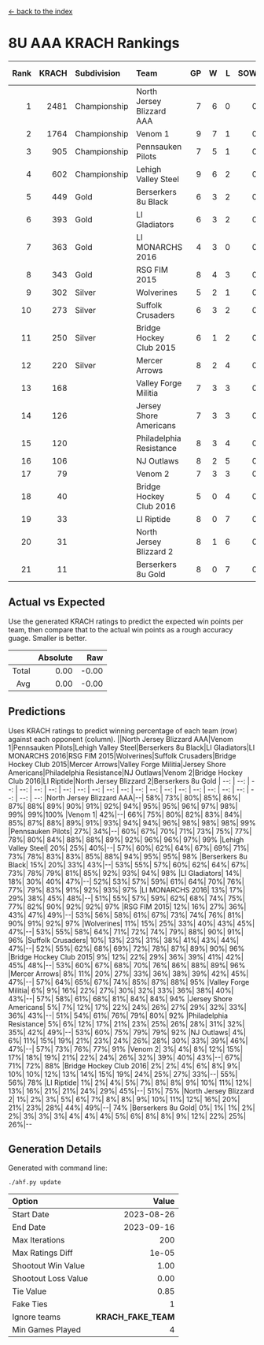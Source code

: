 [<- back to the index](readme.md)
# 8U AAA KRACH Rankings
Rank|KRACH|Subdivision|Team|GP|W|L|SOW|SOL|T|SoS|Exp Wins|Win Diff
---:|---:|:---|:---|---:|---:|---:|---:|---:|---:|---:|---:|---:
1|2481|Championship|North Jersey Blizzard AAA|7|6|0|0|0|1|400|6.8|-0.0
2|1764|Championship|Venom 1|9|7|1|0|0|1|578|7.8|-0.0
3|905|Championship|Pennsauken Pilots|7|5|1|0|0|1|427|5.8|-0.0
4|602|Championship|Lehigh Valley Steel|9|6|2|0|0|1|386|6.9|0.0
5|449|Gold|Berserkers 8u Black|6|3|2|0|0|1|533|3.9|0.0
6|393|Gold|LI Gladiators|6|3|2|0|0|1|664|3.8|-0.0
7|363|Gold|LI MONARCHS 2016|4|3|0|0|0|1|76|3.9|0.0
8|343|Gold|RSG FIM 2015|8|4|3|0|0|1|357|4.9|0.0
9|302|Silver|Wolverines|5|2|1|0|0|2|228|3.7|0.0
10|273|Silver|Suffolk Crusaders|6|3|2|0|0|1|230|3.9|0.0
11|250|Silver|Bridge Hockey Club 2015|6|1|2|0|0|3|709|3.6|0.0
12|220|Silver|Mercer Arrows|8|2|4|0|0|2|551|3.7|0.0
13|168||Valley Forge Militia|7|3|3|0|0|1|427|3.9|0.0
14|126||Jersey Shore Americans|7|3|3|0|0|1|174|3.9|0.0
15|120||Philadelphia Resistance|8|3|4|0|0|1|423|3.9|0.0
16|106||NJ Outlaws|8|2|5|0|0|1|630|2.9|0.0
17|79||Venom 2|7|3|3|0|0|1|120|3.9|0.0
18|40||Bridge Hockey Club 2016|5|0|4|0|0|1|296|0.9|0.0
19|33||LI Riptide|8|0|7|0|0|1|1057|0.8|-0.0
20|31||North Jersey Blizzard 2|8|1|6|0|0|1|232|1.9|0.0
21|11||Berserkers 8u Gold|8|0|7|0|0|1|148|0.9|0.0

## Actual vs Expected
Use the generated KRACH ratings to predict the expected win points per team, then compare that to the actual win points as a rough accuracy guage. Smaller is better.

||Absolute|Raw
|---:|---:|---:
|Total|0.00|-0.00
|Avg|0.00|-0.00

## Predictions
Uses KRACH ratings to predict winning percentage of each team (row) against each opponent (column).
||North Jersey Blizzard AAA|Venom 1|Pennsauken Pilots|Lehigh Valley Steel|Berserkers 8u Black|LI Gladiators|LI MONARCHS 2016|RSG FIM 2015|Wolverines|Suffolk Crusaders|Bridge Hockey Club 2015|Mercer Arrows|Valley Forge Militia|Jersey Shore Americans|Philadelphia Resistance|NJ Outlaws|Venom 2|Bridge Hockey Club 2016|LI Riptide|North Jersey Blizzard 2|Berserkers 8u Gold
| --: | --: | --: | --: | --: | --: | --: | --: | --: | --: | --: | --: | --: | --: | --: | --: | --: | --: | --: | --: | --: | --: 
|North Jersey Blizzard AAA|--| 58%| 73%| 80%| 85%| 86%| 87%| 88%| 89%| 90%| 91%| 92%| 94%| 95%| 95%| 96%| 97%| 98%| 99%| 99%|100%
|Venom 1| 42%|--| 66%| 75%| 80%| 82%| 83%| 84%| 85%| 87%| 88%| 89%| 91%| 93%| 94%| 94%| 96%| 98%| 98%| 98%| 99%
|Pennsauken Pilots| 27%| 34%|--| 60%| 67%| 70%| 71%| 73%| 75%| 77%| 78%| 80%| 84%| 88%| 88%| 89%| 92%| 96%| 96%| 97%| 99%
|Lehigh Valley Steel| 20%| 25%| 40%|--| 57%| 60%| 62%| 64%| 67%| 69%| 71%| 73%| 78%| 83%| 83%| 85%| 88%| 94%| 95%| 95%| 98%
|Berserkers 8u Black| 15%| 20%| 33%| 43%|--| 53%| 55%| 57%| 60%| 62%| 64%| 67%| 73%| 78%| 79%| 81%| 85%| 92%| 93%| 94%| 98%
|LI Gladiators| 14%| 18%| 30%| 40%| 47%|--| 52%| 53%| 57%| 59%| 61%| 64%| 70%| 76%| 77%| 79%| 83%| 91%| 92%| 93%| 97%
|LI MONARCHS 2016| 13%| 17%| 29%| 38%| 45%| 48%|--| 51%| 55%| 57%| 59%| 62%| 68%| 74%| 75%| 77%| 82%| 90%| 92%| 92%| 97%
|RSG FIM 2015| 12%| 16%| 27%| 36%| 43%| 47%| 49%|--| 53%| 56%| 58%| 61%| 67%| 73%| 74%| 76%| 81%| 90%| 91%| 92%| 97%
|Wolverines| 11%| 15%| 25%| 33%| 40%| 43%| 45%| 47%|--| 53%| 55%| 58%| 64%| 71%| 72%| 74%| 79%| 88%| 90%| 91%| 96%
|Suffolk Crusaders| 10%| 13%| 23%| 31%| 38%| 41%| 43%| 44%| 47%|--| 52%| 55%| 62%| 68%| 69%| 72%| 78%| 87%| 89%| 90%| 96%
|Bridge Hockey Club 2015|  9%| 12%| 22%| 29%| 36%| 39%| 41%| 42%| 45%| 48%|--| 53%| 60%| 67%| 68%| 70%| 76%| 86%| 88%| 89%| 96%
|Mercer Arrows|  8%| 11%| 20%| 27%| 33%| 36%| 38%| 39%| 42%| 45%| 47%|--| 57%| 64%| 65%| 67%| 74%| 85%| 87%| 88%| 95%
|Valley Forge Militia|  6%|  9%| 16%| 22%| 27%| 30%| 32%| 33%| 36%| 38%| 40%| 43%|--| 57%| 58%| 61%| 68%| 81%| 84%| 84%| 94%
|Jersey Shore Americans|  5%|  7%| 12%| 17%| 22%| 24%| 26%| 27%| 29%| 32%| 33%| 36%| 43%|--| 51%| 54%| 61%| 76%| 79%| 80%| 92%
|Philadelphia Resistance|  5%|  6%| 12%| 17%| 21%| 23%| 25%| 26%| 28%| 31%| 32%| 35%| 42%| 49%|--| 53%| 60%| 75%| 79%| 79%| 92%
|NJ Outlaws|  4%|  6%| 11%| 15%| 19%| 21%| 23%| 24%| 26%| 28%| 30%| 33%| 39%| 46%| 47%|--| 57%| 73%| 76%| 77%| 91%
|Venom 2|  3%|  4%|  8%| 12%| 15%| 17%| 18%| 19%| 21%| 22%| 24%| 26%| 32%| 39%| 40%| 43%|--| 67%| 71%| 72%| 88%
|Bridge Hockey Club 2016|  2%|  2%|  4%|  6%|  8%|  9%| 10%| 10%| 12%| 13%| 14%| 15%| 19%| 24%| 25%| 27%| 33%|--| 55%| 56%| 78%
|LI Riptide|  1%|  2%|  4%|  5%|  7%|  8%|  8%|  9%| 10%| 11%| 12%| 13%| 16%| 21%| 21%| 24%| 29%| 45%|--| 51%| 75%
|North Jersey Blizzard 2|  1%|  2%|  3%|  5%|  6%|  7%|  8%|  8%|  9%| 10%| 11%| 12%| 16%| 20%| 21%| 23%| 28%| 44%| 49%|--| 74%
|Berserkers 8u Gold|  0%|  1%|  1%|  2%|  2%|  3%|  3%|  3%|  4%|  4%|  4%|  5%|  6%|  8%|  8%|  9%| 12%| 22%| 25%| 26%|--

## Generation Details

Generated with command line:
```
./ahf.py update
```

| Option | Value |
| :----- | ----: |
| Start Date | 2023-08-26 |
| End Date | 2023-09-16 |
| Max Iterations | 200 |
| Max Ratings Diff | 1e-05 |
| Shootout Win Value | 1.00 |
| Shootout Loss Value | 0.00 |
| Tie Value | 0.85 |
| Fake Ties | 1 |
| Ignore teams | __KRACH_FAKE_TEAM__ |
| Min Games Played | 4 |

